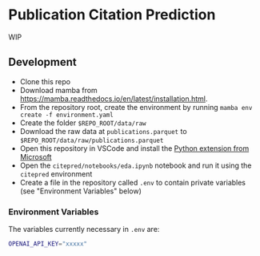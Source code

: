# Publication Citation Prediction

WIP

## Development

- Clone this repo
- Download mamba from https://mamba.readthedocs.io/en/latest/installation.html.
- From the repository root, create the environment by running `mamba env create -f environment.yaml`
- Create the folder `$REPO_ROOT/data/raw` 
- Download the raw data at `publications.parquet` to `$REPO_ROOT/data/raw/publications.parquet` 
- Open this repository in VSCode and install the [Python extension from Microsoft](https://marketplace.visualstudio.com/items?itemName=ms-python.python)
- Open the `citepred/notebooks/eda.ipynb` notebook and run it using the `citepred` environment 
- Create a file in the repository called `.env` to contain private variables (see "Environment Variables" below)

### Environment Variables

The variables currently necessary in `.env` are:

```bash
OPENAI_API_KEY="xxxxx"
```


